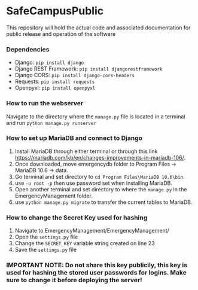 # SafeCampusPublic

This repository will hold the actual code and associated documentation for public release and operation of the software

### Dependencies
- Django: `pip install django`
- Django REST Framework: `pip install djangorestframework`
- Django CORS: `pip install django-cors-headers`
- Requests: `pip install requests`
- Openpyxl: `pip install openpyxl`

### How to run the webserver
Navigate to the directory where the `manage.py` file is located in a terminal and run `python manage.py runserver`

### How to set up MariaDB and connect to Django
1. Install MariaDB through either terminal or through this link https://mariadb.com/kb/en/changes-improvements-in-mariadb-106/.
2. Once downloaded, move emergencydb folder to Program Files -> MariaDB 10.6 -> data.
3. Go terminal and set directory to `cd Program Files\MariaDB 10.6\bin`.
4. use `-u root -p` then use password set when installing MariaDB.
5. Open another terminal and set directory to where the `manage.py` in the EmergencyManagement folder.
6. use `python manage.py migrate` to transfer the current tables to MariaDB.

### How to change the Secret Key used for hashing
1. Navigate to EmergencyManagement/EmergencyManagement/
2. Open the `settings.py` file
3. Change the `SECRET_KEY` variable string created on line 23
4. Save the `settings.py` file
### IMPORTANT NOTE: Do not share this key publicily, this key is used for hashing the stored user passwords for logins. Make sure to change it before deploying the server!

